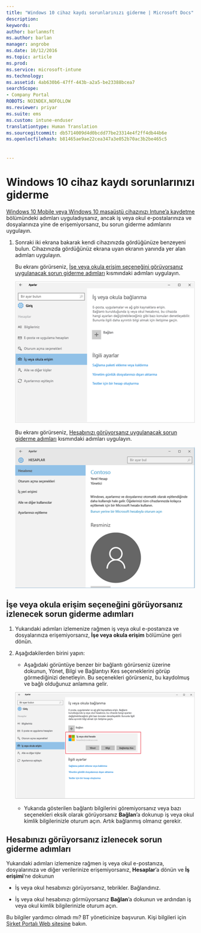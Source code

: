 ```yaml
---
title: "Windows 10 cihaz kaydı sorunlarınızı giderme | Microsoft Docs"
description: 
keywords: 
author: barlanmsft
ms.author: barlan
manager: angrobe
ms.date: 10/12/2016
ms.topic: article
ms.prod: 
ms.service: microsoft-intune
ms.technology: 
ms.assetid: 4ab630b6-47ff-443b-a2a5-be23388bcea7
searchScope:
- Company Portal
ROBOTS: NOINDEX,NOFOLLOW
ms.reviewer: priyar
ms.suite: ems
ms.custom: intune-enduser
translationtype: Human Translation
ms.sourcegitcommit: db5714009d4d0bcdd77be23314e4f2ff4db44b6e
ms.openlocfilehash: b81465ae9ae22cea347a3e052b70ac3b2be465c5


---
```


# <a name="troubleshoot-your-windows-10-device-enrollment"></a>Windows 10 cihaz kaydı sorunlarınızı giderme
[Windows 10 Mobile veya Windows 10 masaüstü cihazınızı Intune’a kaydetme](enroll-your-w10-phone-or-w10-pc-windows.md) bölümündeki adımları uyguladıysanız, ancak iş veya okul e-postalarınıza ve dosyalarınıza yine de erişemiyorsanız, bu sorun giderme adımlarını uygulayın.

1.  Sonraki iki ekrana bakarak kendi cihazınızda gördüğünüze benzeyeni bulun. Cihazınızda gördüğünüz ekrana uyan ekranın yanında yer alan adımları uygulayın.

    Bu ekranı görürseniz, [İşe veya okula erişim seçeneğini görüyorsanız uygulanacak sorun giderme adımları](#troubleshooting-steps-to-follow-if-you-see-access-work-or-school) kısmındaki adımları uygulayın.

    ![settings-accounts-access-work-or-school](./media/w10-enroll-rs1-connect-to-work-or-school.png)

    Bu ekranı görürseniz, [Hesabınızı görüyorsanız uygulanacak sorun giderme adımları](#troubleshooting-steps-to-follow-if-you-see-your-account) kısmındaki adımları uygulayın.

    ![settings-accounts-your-account](./media/W10-enroll-2-accounts-your-account.png)

## <a name="troubleshooting-steps-to-follow-if-you-see-access-work-or-school"></a>İşe veya okula erişim seçeneğini görüyorsanız izlenecek sorun giderme adımları

1.  Yukarıdaki adımları izlemenize rağmen iş veya okul e-postanıza ve dosyalarınıza erişemiyorsanız, **İşe veya okula erişim** bölümüne geri dönün.

2. Aşağıdakilerden birini yapın:

    - Aşağıdaki görüntüye benzer bir bağlantı görürseniz üzerine dokunun, Yönet, Bilgi ve Bağlantıyı Kes seçeneklerini görüp görmediğinizi denetleyin. Bu seçenekleri görürseniz, bu kaydolmuş ve bağlı olduğunuz anlamına gelir.

    ![validate-successful-enrollment](./media/w10-enroll-rs1-validate-successful-enrollment.png)

    - Yukarıda gösterilen bağlantı bilgilerini göremiyorsanız veya bazı seçenekleri eksik olarak görüyorsanız **Bağlan**’a dokunup iş veya okul kimlik bilgilerinizle oturum açın. Artık bağlanmış olmanız gerekir.

## <a name="troubleshooting-steps-to-follow-if-you-see-your-account"></a>Hesabınızı görüyorsanız izlenecek sorun giderme adımları

Yukarıdaki adımları izlemenize rağmen iş veya okul e-postanıza, dosyalarınıza ve diğer verilerinize erişemiyorsanız, **Hesaplar**’a dönün ve **İş erişimi**’ne dokunun

- İş veya okul hesabınızı görüyorsanız, tebrikler. Bağlandınız.

- İş veya okul hesabınızı görmüyorsanız **Bağlan**’a dokunun ve ardından iş veya okul kimlik bilgilerinizle oturum açın.

Bu bilgiler yardımcı olmadı mı? BT yöneticinize başvurun. Kişi bilgileri için [Şirket Portalı Web sitesine](http://portal.manage.microsoft.com) bakın.



<!--HONumber=Dec16_HO3-->



